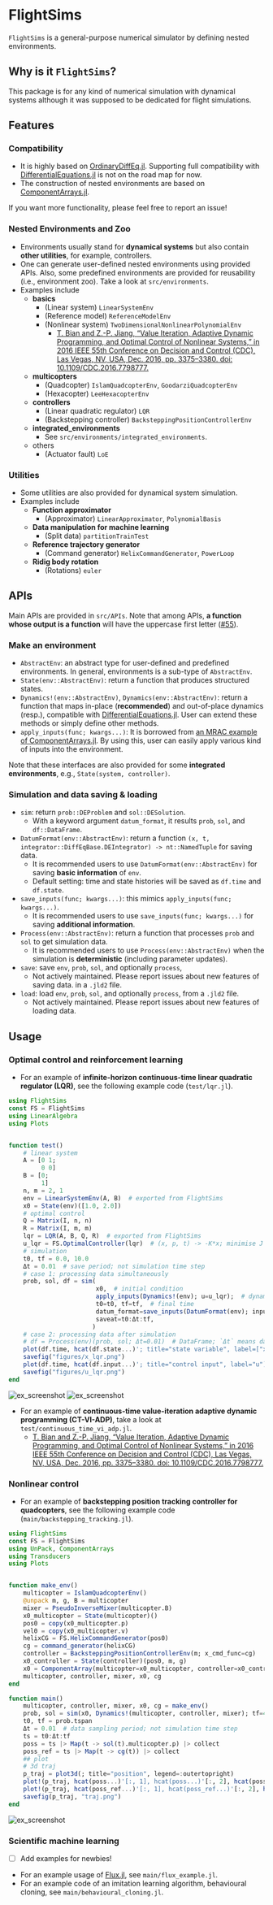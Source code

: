 # FlightSims
`FlightSims` is a general-purpose numerical simulator by defining nested environments.
## Why is it `FlightSims`?
This package is for any kind of numerical simulation with dynamical systems
although it was supposed to be dedicated for flight simulations.

## Features
### Compatibility
- It is highly based on [OrdinaryDiffEq.jl](https://github.com/SciML/OrdinaryDiffEq.jl).
Supporting full compatibility with [DifferentialEquations.jl](https://github.com/SciML/DifferentialEquations.jl) is not on the road map for now.
- The construction of nested environments are based on [ComponentArrays.jl](https://github.com/jonniedie/ComponentArrays.jl).

If you want more functionality, please feel free to report an issue!

### Nested Environments and Zoo
- Environments usually stand for **dynamical systems** but also contain **other utilities**, for example, controllers.
- One can generate user-defined nested environments using provided APIs.
Also, some predefined environments are provided for reusability (i.e., environment zoo).
Take a look at `src/environments`.
- Examples include
    - **basics**
        - (Linear system) `LinearSystemEnv`
        - (Reference model) `ReferenceModelEnv`
        - (Nonlinear system) `TwoDimensionalNonlinearPolynomialEnv`
            - [T. Bian and Z.-P. Jiang, “Value Iteration, Adaptive Dynamic Programming, and Optimal Control of Nonlinear Systems,” in 2016 IEEE 55th Conference on Decision and Control (CDC), Las Vegas, NV, USA, Dec. 2016, pp. 3375–3380. doi: 10.1109/CDC.2016.7798777.](https://ieeexplore.ieee.org/document/7798777)
    - **multicopters**
        - (Quadcopter) `IslamQuadcopterEnv`, `GoodarziQuadcopterEnv`
        - (Hexacopter) `LeeHexacopterEnv`
    - **controllers**
        - (Linear quadratic regulator) `LQR`
        - (Backstepping controller) `BacksteppingPositionControllerEnv`
    - **integrated_environments**
        - See `src/environments/integrated_environments`.
    - others
        - (Actuator fault) `LoE`

### Utilities
- Some utilities are also provided for dynamical system simulation.
- Examples include
    - **Function approximator**
        - (Approximator) `LinearApproximator`, `PolynomialBasis`
    - **Data manipulation for machine learning**
        - (Split data) `partitionTrainTest`
    - **Reference trajectory generator**
        - (Command generator) `HelixCommandGenerator`, `PowerLoop`
    - **Ridig body rotation**
        - (Rotations) `euler`

## APIs
Main APIs are provided in `src/APIs`.
Note that among APIs, **a function whose output is a function** will have the uppercase first letter ([#55](https://github.com/JinraeKim/FlightSims.jl/issues/55)).

### Make an environment
- `AbstractEnv`: an abstract type for user-defined and predefined environments.
In general, environments is a sub-type of `AbstractEnv`.
- `State(env::AbstractEnv)`: return a function that produces structured states.
- `Dynamics!(env::AbstractEnv)`, `Dynamics(env::AbstractEnv)`: return a function that maps in-place (**recommended**) and out-of-place dynamics (resp.),
compatible with [DifferentialEquations.jl](https://github.com/SciML/DifferentialEquations.jl). User can extend these methods or simply define other methods.
- `apply_inputs(func; kwargs...)`: It is borrowed from [an MRAC example of ComponentArrays.jl](https://jonniedie.github.io/ComponentArrays.jl/stable/examples/adaptive_control/). By using this, user can easily apply various kind of inputs into the environment.

Note that these interfaces are also provided for some **integrated environments**, e.g., `State(system, controller)`.

### Simulation and data saving & loading
- `sim`: return `prob::DEProblem` and `sol::DESolution`.
    - With a keyword argument `datum_format`, it results `prob`, `sol`, and `df::DataFrame`.
- `DatumFormat(env::AbstractEnv)`: return a function `(x, t, integrator::DiffEqBase.DEIntegrator) -> nt::NamedTuple` for saving data.
    - It is recommended users to use `DatumFormat(env::AbstractEnv)` for saving **basic information** of `env`.
    - Default setting: time and state histories will be saved as `df.time` and `df.state`.
- `save_inputs(func; kwargs...)`: this mimics `apply_inputs(func; kwargs...)`.
    - It is recommended users to use `save_inputs(func; kwargs...)` for saving **additional information**.
- `Process(env::AbstractEnv)`: return a function that processes `prob` and `sol` to get simulation data.
    - It is recommended users to use `Process(env::AbstractEnv)` when the simulation is **deterministic** (including parameter updates).
- `save`: save `env`, `prob`, `sol`, and optionally `process`,
    - Not actively maintained. Please report issues about new features of saving data.
in a `.jld2` file.
- `load`: load `env`, `prob`, `sol`, and optionally `process`,
from a `.jld2` file.
    - Not actively maintained. Please report issues about new features of loading data.

## Usage
### Optimal control and reinforcement learning
- For an example of **infinite-horizon continuous-time linear quadratic regulator (LQR)**,
see the following example code (`test/lqr.jl`).

```julia
using FlightSims
const FS = FlightSims
using LinearAlgebra
using Plots


function test()
    # linear system
    A = [0 1;
         0 0]
    B = [0;
         1]
    n, m = 2, 1
    env = LinearSystemEnv(A, B)  # exported from FlightSims
    x0 = State(env)([1.0, 2.0])
    # optimal control
    Q = Matrix(I, n, n)
    R = Matrix(I, m, m)
    lqr = LQR(A, B, Q, R)  # exported from FlightSims
    u_lqr = FS.OptimalController(lqr)  # (x, p, t) -> -K*x; minimise J = ∫ (x' Q x + u' R u) from 0 to ∞
    # simulation
    t0, tf = 0.0, 10.0
    Δt = 0.01  # save period; not simulation time step
    # case 1: processing data simultaneously
    prob, sol, df = sim(
                        x0,  # initial condition
                        apply_inputs(Dynamics!(env); u=u_lqr);  # dynamics with input of LQR
                        t0=t0, tf=tf,  # final time
                        datum_format=save_inputs(DatumFormat(env); input=u_lqr),  # saving data; default key: time, state
                        saveat=t0:Δt:tf,
                       )
    # case 2: processing data after simulation
    # df = Process(env)(prob, sol; Δt=0.01)  # DataFrame; `Δt` means data sampling period.
    plot(df.time, hcat(df.state...)'; title="state variable", label=["x1" "x2"])  # Plots
    savefig("figures/x_lqr.png")
    plot(df.time, hcat(df.input...)'; title="control input", label="u")  # Plots
    savefig("figures/u_lqr.png")
end
```

![ex_screenshot](./figures/x_lqr.png)
![ex_screenshot](./figures/u_lqr.png)

- For an example of **continuous-time value-iteration adaptive dynamic programming (CT-VI-ADP)**, take a look at `test/continuous_time_vi_adp.jl`.
    - [T. Bian and Z.-P. Jiang, “Value Iteration, Adaptive Dynamic Programming, and Optimal Control of Nonlinear Systems,” in 2016 IEEE 55th Conference on Decision and Control (CDC), Las Vegas, NV, USA, Dec. 2016, pp. 3375–3380. doi: 10.1109/CDC.2016.7798777.](https://ieeexplore.ieee.org/document/7798777)

### Nonlinear control
- For an example of **backstepping position tracking controller for quadcopters**,
see the following example code (`main/backstepping_tracking.jl`).
```julia
using FlightSims
const FS = FlightSims
using UnPack, ComponentArrays
using Transducers
using Plots


function make_env()
    multicopter = IslamQuadcopterEnv()
    @unpack m, g, B = multicopter
    mixer = PseudoInverseMixer(multicopter.B)
    x0_multicopter = State(multicopter)()
    pos0 = copy(x0_multicopter.p)
    vel0 = copy(x0_multicopter.v)
    helixCG = FS.HelixCommandGenerator(pos0)
    cg = command_generator(helixCG)
    controller = BacksteppingPositionControllerEnv(m; x_cmd_func=cg)
    x0_controller = State(controller)(pos0, m, g)
    x0 = ComponentArray(multicopter=x0_multicopter, controller=x0_controller)
    multicopter, controller, mixer, x0, cg
end

function main()
    multicopter, controller, mixer, x0, cg = make_env()
    prob, sol = sim(x0, Dynamics!(multicopter, controller, mixer); tf=40.0)
    t0, tf = prob.tspan
    Δt = 0.01  # data sampling period; not simulation time step
    ts = t0:Δt:tf
    poss = ts |> Map(t -> sol(t).multicopter.p) |> collect
    poss_ref = ts |> Map(t -> cg(t)) |> collect
    ## plot
    # 3d traj
    p_traj = plot3d(; title="position", legend=:outertopright)
    plot!(p_traj, hcat(poss...)'[:, 1], hcat(poss...)'[:, 2], hcat(poss...)'[:, 3]; label="position", color="red")
    plot!(p_traj, hcat(poss_ref...)'[:, 1], hcat(poss_ref...)'[:, 2], hcat(poss_ref...)'[:, 3]; label="position (ref)", color="black")
    savefig(p_traj, "traj.png")
end
```
![ex_screenshot](./figures/traj_multicopter_backstepping.png)

### Scientific machine learning
- [ ] Add examples for newbies!
- For an example usage of [Flux.jl](https://github.com/FluxML/Flux.jl), see `main/flux_example.jl`.
- For an example code of an imitation learning algorithm, behavioural cloning, see `main/behavioural_cloning.jl`.
